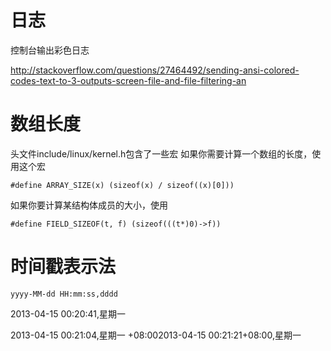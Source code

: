 # 日志

控制台输出彩色日志

http://stackoverflow.com/questions/27464492/sending-ansi-colored-codes-text-to-3-outputs-screen-file-and-file-filtering-an

# 数组长度

头文件include/linux/kernel.h包含了一些宏
如果你需要计算一个数组的长度，使用这个宏

    #define ARRAY_SIZE(x) (sizeof(x) / sizeof((x)[0]))

如果你要计算某结构体成员的大小，使用

    #define FIELD_SIZEOF(t, f) (sizeof(((t*)0)->f))

# 时间戳表示法

    yyyy-MM-dd HH:mm:ss,dddd 

2013-04-15 00:20:41,星期一

2013-04-15 00:21:04,星期一 +08:002013-04-15 00:21:21+08:00,星期一
